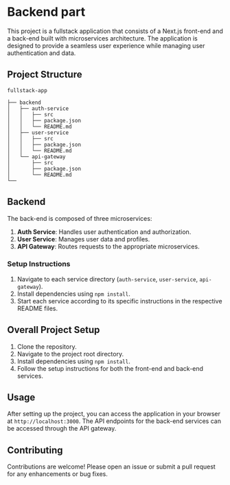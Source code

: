 # Backend part

This project is a fullstack application that consists of a Next.js front-end and a back-end built with microservices architecture. The application is designed to provide a seamless user experience while managing user authentication and data.

## Project Structure

```
fullstack-app

├── backend
│   ├── auth-service
│   │   ├── src
│   │   ├── package.json
│   │   └── README.md
│   ├── user-service
│   │   ├── src
│   │   ├── package.json
│   │   └── README.md
│   └── api-gateway
│       ├── src
│       ├── package.json
│       └── README.md
└── 
```


## Backend

The back-end is composed of three microservices:

1. **Auth Service**: Handles user authentication and authorization.
2. **User Service**: Manages user data and profiles.
3. **API Gateway**: Routes requests to the appropriate microservices.

### Setup Instructions

1. Navigate to each service directory (`auth-service`, `user-service`, `api-gateway`).
2. Install dependencies using `npm install`.
3. Start each service according to its specific instructions in the respective README files.

## Overall Project Setup

1. Clone the repository.
2. Navigate to the project root directory.
3. Install dependencies using `npm install`.
4. Follow the setup instructions for both the front-end and back-end services.

## Usage

After setting up the project, you can access the application in your browser at `http://localhost:3000`. The API endpoints for the back-end services can be accessed through the API gateway.

## Contributing

Contributions are welcome! Please open an issue or submit a pull request for any enhancements or bug fixes.
